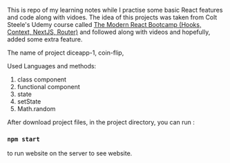 This is repo of my learning notes while I practise some basic React features and code along with vidoes. The idea of this projects was taken from Colt Steele's Udemy course called [ The Modern React Bootcamp (Hooks, Context, NextJS, Router)](https://www.udemy.com/course/modern-react-bootcamp/) and followed along with videos and hopefully, added some extra feature.

The name of project diceapp-1, coin-flip, 

Used Languages and methods:

1. class component
2. functional component
3. state
4. setState
5. Math.random

After download project files, in the project directory, you can run :

### `npm start`

to run website on the server to see website.
